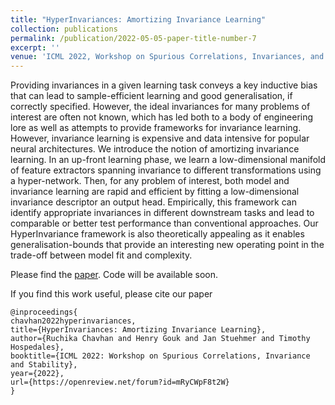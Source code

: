 ```yaml
---
title: "HyperInvariances: Amortizing Invariance Learning"
collection: publications
permalink: /publication/2022-05-05-paper-title-number-7
excerpt: ''
venue: 'ICML 2022, Workshop on Spurious Correlations, Invariances, and Stability'
---
```

Providing invariances in a given learning task conveys a key inductive bias that can lead to sample-efficient learning and good generalisation, if correctly specified. However, the ideal invariances for many problems of interest are often not known, which has led both to a body of engineering lore as well as attempts to provide frameworks for  invariance learning. However, invariance learning is expensive and data intensive for popular neural architectures. We introduce the notion of amortizing invariance learning. In an up-front learning phase, we learn a low-dimensional manifold of feature extractors spanning invariance to different transformations using a hyper-network. Then, for any problem of interest, both model and invariance learning are rapid and efficient by fitting a low-dimensional invariance descriptor an output head. Empirically, this framework can identify appropriate invariances in different downstream tasks and lead to comparable or better test performance than conventional approaches. Our HyperInvariance framework is also theoretically appealing as it enables generalisation-bounds that provide an interesting new operating point in the trade-off between model fit and complexity.


Please find the [paper](https://openreview.net/forum?id=mRyCWpF8t2W). Code will be available soon. 

If you find this work useful, please cite our paper
```
@inproceedings{
chavhan2022hyperinvariances,
title={HyperInvariances: Amortizing Invariance Learning},
author={Ruchika Chavhan and Henry Gouk and Jan Stuehmer and Timothy Hospedales},
booktitle={ICML 2022: Workshop on Spurious Correlations, Invariance and Stability},
year={2022},
url={https://openreview.net/forum?id=mRyCWpF8t2W}
}
```
